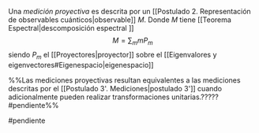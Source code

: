 Una _medición proyectiva_ es descrita por un [[Postulado 2. Representación de observables cuánticos|observable]] $M$. Donde $M$ tiene [[Teorema Espectral|descomposición espectral ]]
$$
M=\sum_m mP_m
$$
siendo $P_m$ el [[Proyectores|proyector]] sobre el [[Eigenvalores y eigenvectores#Eigenespacio|eigenespacio]] 

%%Las mediciones proyectivas resultan equivalentes a las mediciones descritas por el [[Postulado 3'. Mediciones|postulado 3']] cuando adicionalmente pueden realizar transformaciones unitarias.????? #pendiente%%

#pendiente 
